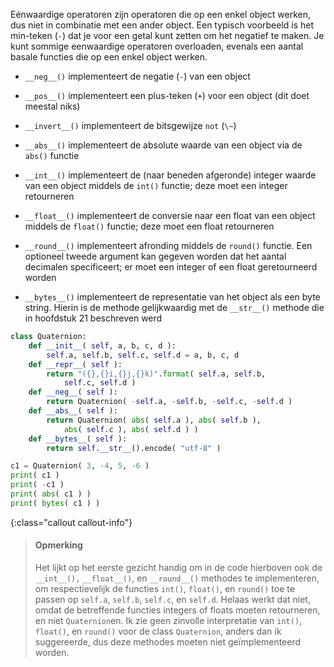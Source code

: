 Eénwaardige operatoren zijn operatoren die op een enkel object werken,
dus niet in combinatie met een ander object. Een typisch voorbeeld is
het min-teken (`-`) dat je voor een getal kunt zetten om het negatief te
maken. Je kunt sommige eenwaardige operatoren overloaden, evenals een
aantal basale functies die op een enkel object werken.

-   `__neg__()` implementeert de negatie (`-`) van een object

-   `__pos__()` implementeert een plus-teken (`+`) voor een object (dit
    doet meestal niks)

-   `__invert__()` implementeert de bitsgewijze `not` (`\~`)

-   `__abs__()` implementeert de absolute waarde van een object via de
    `abs()` functie

-   `__int__()` implementeert de (naar beneden afgeronde) integer waarde
    van een object middels de `int()` functie; deze moet een integer
    retourneren

-   `__float__()` implementeert de conversie naar een float van een
    object middels de `float()` functie; deze moet een float retourneren

-   `__round__()` implementeert afronding middels de `round()` functie.
    Een optioneel tweede argument kan gegeven worden dat het aantal
    decimalen specificeert; er moet een integer of een float
    geretourneerd worden

-   `__bytes__()` implementeert de representatie van het object als een
    byte string. Hierin is de methode gelijkwaardig met de `__str__()`
    methode die in hoofdstuk
    21
    beschreven werd

```python
class Quaternion:
    def __init__( self, a, b, c, d ):
        self.a, self.b, self.c, self.d = a, b, c, d
    def __repr__( self ):
        return "({},{}i,{}j,{}k)".format( self.a, self.b,
            self.c, self.d )
    def __neg__( self ):
        return Quaternion( -self.a, -self.b, -self.c, -self.d )
    def __abs__( self ):
        return Quaternion( abs( self.a ), abs( self.b ),
            abs( self.c ), abs( self.d ) )
    def __bytes__( self ):
        return self.__str__().encode( "utf-8" )

c1 = Quaternion( 3, -4, 5, -6 )
print( c1 )
print( -c1 )
print( abs( c1 ) )
print( bytes( c1 ) )
```

{:class="callout callout-info"}
> #### Opmerking
> Het lijkt op het eerste gezicht handig om in de code hierboven ook de
> `__int__(),` `__float__()`, en `__round__()` methodes te implementeren,
> om respectievelijk de functies `int()`, `float()`, en `round()` toe te
> passen op `self.a`, `self.b`, `self.c`, en `self.d`. Helaas werkt dat
> niet, omdat de betreffende functies integers of floats moeten
> retourneren, en niet `Quaternion`en. Ik zie geen zinvolle interpretatie
> van `int()`, `float()`, en `round()` voor de class `Quaternion`, anders
> dan ik suggereerde, dus deze methodes moeten niet geïmplementeerd
> worden.
